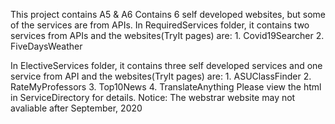 This project contains A5 & A6
Contains 6 self developed websites, but some of the services are from APIs.
In RequiredServices folder, it contains two services from APIs and the websites(TryIt pages) are:
    1. Covid19Searcher
    2. FiveDaysWeather

In ElectiveServices folder, it contains three self developed services and one service from API and the websites(TryIt pages) are:
    1. ASUClassFinder
    2. RateMyProfessors
    3. Top10News
    4. TranslateAnything
Please view the html in ServiceDirectory for details.
Notice: The webstrar website may not avaliable after September, 2020
